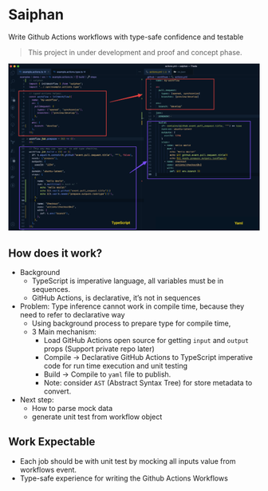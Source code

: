 # Saiphan
Write Github Actions workflows with type-safe confidence and testable

> This project in under development and proof and concept phase.

![](docs/images/saiphan-summary.png)

## How does it work?

- Background
    - TypeScript is imperative language, all variables must be in sequences.
    - GitHub Actions, is declarative, it’s not in sequences
- Problem: Type inference cannot work in compile time, because they need to refer to declarative way
    - Using background process to prepare type for compile time,
    - 3 Main mechanism:
        - Load GitHub Actions open source for getting `input` and `output` props (Support private repo later)
        - Compile → Declarative GitHub Actions to TypeScript  imperative code for run time execution and unit testing
        - Build → Compile to `yaml` file to publish.
        - Note: consider `AST` (Abstract Syntax Tree) for store metadata to convert.
- Next step:
    - How to parse mock data
    - generate unit test from workflow object


## Work Expectable

- Each job should be with unit test by mocking all inputs value from workflows event.
- Type-safe experience for writing the Github Actions Workflows
